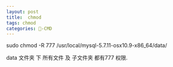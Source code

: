```yaml
---
layout: post
title:  chmod
tags: chmod
categories: -CMD
---
```


sudo chmod -R 777 /usr/local/mysql-5.7.11-osx10.9-x86\_64/data/

data 文件夹 下  所有文件 及 子文件夹 都有777 权限.
